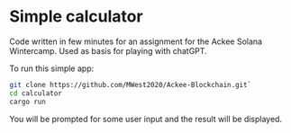 # Simple calculator

Code written in few minutes for an assignment for the Ackee Solana Wintercamp. Used as basis for playing with chatGPT.

To run this simple app:

```bash
git clone https://github.com/MWest2020/Ackee-Blockchain.git`
cd calculator
cargo run
```

You will be prompted for some user input and the result will be displayed.
